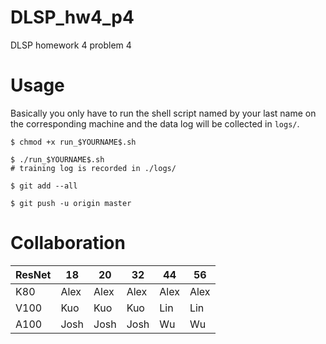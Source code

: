# DLSP_hw4_p4
DLSP homework 4 problem 4

# Usage
Basically you only have to run the shell script named by your last name on the corresponding machine and the data log will be collected in `logs/`.

```
$ chmod +x run_$YOURNAME$.sh

$ ./run_$YOURNAME$.sh
# training log is recorded in ./logs/

$ git add --all

$ git push -u origin master
```

# Collaboration
| ResNet | 18   | 20   | 32   | 44   | 56   |
|--------|------|------|------|------|------|
| K80    | Alex | Alex | Alex | Alex | Alex |
| V100   | Kuo  | Kuo  | Kuo  | Lin  | Lin  |
| A100   | Josh | Josh | Josh | Wu   | Wu   |



